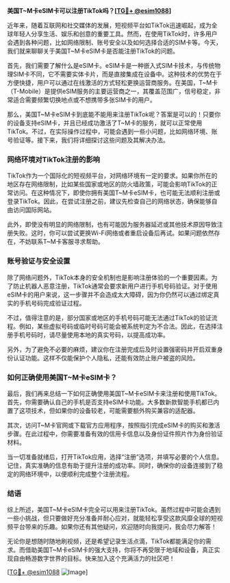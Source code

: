 **美国T~M卡eSIM卡可以注册TikTok吗？[[TG💪+ @esim1088](https://t.me/s/esim1088)]**

近年来，随着互联网和社交媒体的发展，短视频平台如TikTok迅速崛起，成为全球年轻人分享生活、娱乐和创意的重要工具。然而，在使用TikTok时，许多用户会遇到各种问题，比如网络限制、账号安全以及如何选择合适的SIM卡等。今天，我们就来聊聊关于美国T~M卡eSIM卡是否能注册TikTok的问题。

首先，我们需要了解什么是eSIM卡。eSIM卡是一种嵌入式SIM卡技术，与传统物理SIM卡不同，它不需要实体卡片，而是直接集成在设备中。这种技术的优势在于方便快捷，用户可以通过在线激活的方式轻松更换运营商服务。在美国，T~M卡（T-Mobile）是提供eSIM服务的主要运营商之一，其覆盖范围广，信号稳定，非常适合需要频繁切换地点或不想携带多张SIM卡的用户。

那么，美国T~M卡eSIM卡到底能不能用来注册TikTok呢？答案是可以的！只要你的设备支持eSIM卡，并且已经成功激活了T~M卡的服务，就可以正常使用TikTok。不过，在实际操作过程中，可能会遇到一些小问题，比如网络环境、账号验证等。接下来，我们将详细探讨这些问题及其解决办法。

### 网络环境对TikTok注册的影响

TikTok作为一个国际化的短视频平台，对网络环境有一定的要求。如果你所在的地区存在网络限制，比如某些国家或地区的防火墙政策，可能会影响TikTok的正常访问。在这种情况下，即使你拥有美国T~M卡eSIM卡，也可能无法顺利注册或登录TikTok。因此，在尝试注册之前，建议先检查自己的网络状态，确保能够自由访问国际网站。

此外，即使没有明显的网络限制，也有可能因为服务器延迟或其他技术原因导致注册失败。这时，你可以尝试更换Wi-Fi网络或者重启设备后再试。如果问题依然存在，不妨联系T~M卡客服寻求帮助。

### 账号验证与安全设置

除了网络问题外，TikTok本身的安全机制也是影响注册体验的一个重要因素。为了防止机器人恶意注册，TikTok通常会要求新用户进行手机号码验证。对于使用eSIM卡的用户来说，这一步骤并不会造成太大障碍，因为你仍然可以通过绑定真实的手机号码完成验证过程。

不过，值得注意的是，部分国家或地区的手机号码可能无法通过TikTok的验证流程。例如，某些虚拟号码或临时号码可能会被系统判定为不合法。因此，在选择注册手机号码时，请尽量使用本地的真实号码，以提高成功率。

另外，为了避免不必要的麻烦，建议你在注册完成后及时设置强密码并开启双重身份认证功能。这样不仅能保护个人隐私，还能有效防止账户被盗的风险。

### 如何正确使用美国T~M卡eSIM卡？

最后，我们再来总结一下如何正确使用美国T~M卡eSIM卡来注册和使用TikTok。首先，你需要确认自己的手机是否支持eSIM卡功能。大多数新款智能手机都已内置了这项技术，但如果你的设备较老，可能需要额外购买兼容的适配器。

其次，访问T~M卡官网或下载官方应用程序，按照指引完成eSIM卡的购买和激活步骤。在此过程中，你需要准备有效的信用卡信息以及身份证件照片作为身份验证材料。

当一切准备就绪后，打开TikTok应用，选择“注册”选项，并填写必要的个人信息。记住，真实准确的信息有助于提升注册的成功率。同时，确保你的设备连接到了稳定的网络环境中，以便顺利完成整个注册流程。

### 结语

综上所述，美国T~M卡eSIM卡完全可以用来注册TikTok。虽然过程中可能会遇到一些小挑战，但只要做好充分准备并耐心应对，就能轻松享受这款风靡全球的短视频平台带来的乐趣。如果你还有其他疑问，欢迎随时向我提问，我会尽力解答！

无论你是想随时随地刷视频，还是希望记录生活点滴，TikTok都能满足你的需求。而借助美国T~M卡eSIM卡的强大支持，你将不再受限于地域和设备，真正实现自由畅游数字世界的目标。快来加入这个充满活力的社区吧！

[[TG💪+ @esim1088](https://t.me/s/esim1088) ![Image](https://i.postimg.cc/4NQfJmqS/Snipaste-2025-05-13-00-14-12.png)]